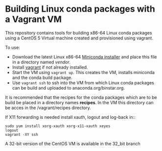 Building Linux conda packages with a Vagrant VM
===============================================

This repository contains tools for building x86-64 Linux conda packages
using a CentOS 5 Virtual machine created and provisioned using vagrant.  

To use:

   * Download the latest Linux x86-64 
     [Miniconda installer](http://conda.pydata.org/miniconda.html) and place
     this file in a directory named *vendor*.
   * Install [vagrant](https://www.vagrantup.com/) if not already installed.
   * Start the VM using `vagrant up`.  This creates the VM, installs
     miniconda and the conda build package.  
   * Use `vagrant ssh` to ssh into the VM from which Linux conda packages 
     can be build and uploaded to anaconda.org/binstar.org.  

It is recommended that the recipes for the conda packages which are to be 
build be placed in a directory names **recipes**. In the VM this directory 
can be acces in the /vagrant/recipes directory.

If X11 forwarding is needed install xauth, logout and log-back in::
    
    sudo yum install xorg-xauth xorg-x11-xauth xeyes
    logout
    vagrant -XY ssh

A 32-bit version of the CentOS VM is available in the 32_bit branch
